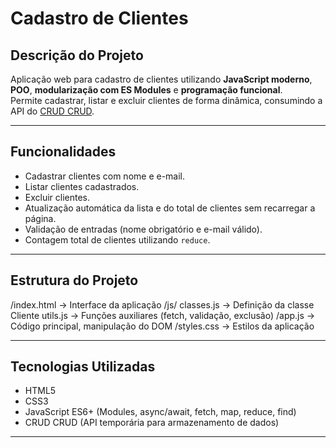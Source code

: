 # Cadastro de Clientes

## Descrição do Projeto
Aplicação web para cadastro de clientes utilizando **JavaScript moderno**, **POO**, **modularização com ES Modules** e **programação funcional**.  
Permite cadastrar, listar e excluir clientes de forma dinâmica, consumindo a API do [CRUD CRUD](https://crudcrud.com/).

---

## Funcionalidades
- Cadastrar clientes com nome e e-mail.
- Listar clientes cadastrados.
- Excluir clientes.
- Atualização automática da lista e do total de clientes sem recarregar a página.
- Validação de entradas (nome obrigatório e e-mail válido).
- Contagem total de clientes utilizando `reduce`.

---

## Estrutura do Projeto

/index.html → Interface da aplicação
/js/
classes.js → Definição da classe Cliente
utils.js → Funções auxiliares (fetch, validação, exclusão)
/app.js → Código principal, manipulação do DOM
/styles.css → Estilos da aplicação


---

## Tecnologias Utilizadas
- HTML5
- CSS3
- JavaScript ES6+ (Modules, async/await, fetch, map, reduce, find)
- CRUD CRUD (API temporária para armazenamento de dados)

---
